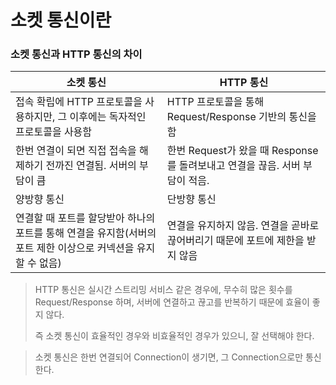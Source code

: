 # 소켓 통신이란

### 소켓 통신과 HTTP 통신의 차이

| 소켓 통신                                                    | HTTP 통신                                                    |
| ------------------------------------------------------------ | ------------------------------------------------------------ |
| 접속 확립에 HTTP 프로토콜을 사용하지만, 그 이후에는 독자적인 프로토콜을 사용함 | HTTP 프로토콜을 통해 Request/Response 기반의 통신을 함       |
| 한번 연결이 되면 직접 접속을 해제하기 전까진 연결됨. 서버의 부담이 큼 | 한번 Request가 왔을 때 Response를 돌려보내고 연결을 끊음. 서버 부담이 적음. |
| 양방향 통신                                                  | 단방향 통신                                                  |
| 연결할 때 포트를 할당받아 하나의 포트를 통해 연결을 유지함(서버의 포트 제한 이상으로 커넥션을 유지할 수 없음) | 연결을 유지하지 않음. 연결을 곧바로 끊어버리기 때문에 포트에 제한을 받지 않음 |

> HTTP 통신은 실시간 스트리밍 서비스 같은 경우에, 무수히 많은 횟수를 Request/Response 하며, 서버에 연결하고 끊고를 반복하기 때문에 효율이 좋지 않다.
>
> 즉 소켓 통신이 효율적인 경우와 비효율적인 경우가 있으니, 잘 선택해야 한다.

> 소켓 통신은 한번 연결되어 Connection이 생기면, 그 Connection으로만 통신한다.